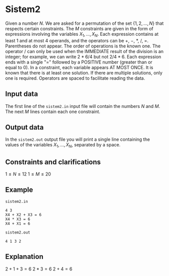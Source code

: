 # Sistem2

Given a number $N$. We are asked for a permutation of the set $\{1,2,\dots,N\}$ that respects certain constraints. The $M$ constraints are given in the form of expressions involving the variables $X_1, \dots, X_N$. Each expression contains at least 1 and at most 4 operands, and the operators can be $+$, $-$, $*$, $/$, $=$. Parentheses do not appear. The order of operations is the known one. The operator $/$ can only be used when the IMMEDIATE result of the division is an integer; for example, we can write $2*6/4$ but not $2/4*6$. Each expression ends with a single "$=$" followed by a POSITIVE number (greater than or equal to $0$). In a constraint, each variable appears AT MOST ONCE. It is known that there is at least one solution. If there are multiple solutions, only one is required. Operators are spaced to facilitate reading the data.

## Input data

The first line of the `sistem2.in` input file will contain the numbers $N$ and $M$. The next $M$ lines contain each one constraint.

## Output data

In the `sistem2.out` output file you will print a single line containing the values of the variables $X_1,\dots,X_N$, separated by a space.

## Constraints and clarifications

$1 \leq N \leq 12$
$1 \leq M \leq 20$

## Example

` sistem2.in `
```
4 3
X4 + X2 + X3 = 6
X4 * X3 = 6
X4 + X1 = 6
```

` sistem2.out `
```
4 1 3 2
```

## Explanation

$2 + 1 + 3 = 6$
$2 * 3 = 6$
$2 + 4 = 6$